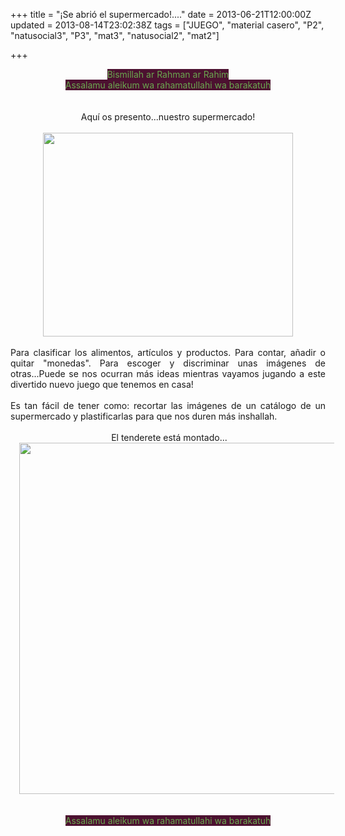 +++
title = "¡Se abrió el supermercado!...."
date = 2013-06-21T12:00:00Z
updated = 2013-08-14T23:02:38Z
tags = ["JUEGO", "material casero", "P2", "natusocial3", "P3", "mat3", "natusocial2", "mat2"]

+++

<div dir="ltr" style="text-align: left;" trbidi="on"><div style="text-align: center;"><span style="background-color: #4c1130; color: #6aa84f;">Bismillah ar Rahman ar Rahim</span></div><div style="text-align: center;"><span style="background-color: #4c1130; color: #6aa84f;">Assalamu aleikum wa rahamatullahi wa barakatuh</span></div><br /><br /><div style="text-align: center;">Aquí os presento...nuestro supermercado!</div><br /><div style="text-align: justify;"><div class="separator" style="clear: both; text-align: center;"><a href="http://4.bp.blogspot.com/--74m_zoYB6w/UgvwNgAJ24I/AAAAAAAAFhQ/GuPkReDT7Io/s1600/Untitled-2.jpg" imageanchor="1" style="margin-left: 1em; margin-right: 1em;"><img border="0" src="http://4.bp.blogspot.com/--74m_zoYB6w/UgvwNgAJ24I/AAAAAAAAFhQ/GuPkReDT7Io/s1600/Untitled-2.jpg" height="326" width="400" /></a></div><div class="separator" style="clear: both; text-align: center;"><br /></div>Para clasificar los alimentos, artículos y productos. Para contar, añadir o quitar "monedas". Para escoger y discriminar unas imágenes de otras...Puede se nos ocurran más ideas mientras vayamos jugando a este divertido nuevo juego que tenemos en casa!</div><div style="text-align: justify;"><br /></div><div style="text-align: justify;">Es tan fácil de tener como: recortar las imágenes de un catálogo de un supermercado y plastificarlas para que nos duren más inshallah.</div><br /><div class="separator" style="clear: both; text-align: center;"></div><div style="text-align: center;">&nbsp;El tenderete está montado...</div><div class="separator" style="clear: both; text-align: center;"></div><div class="separator" style="clear: both; text-align: center;"><a href="http://3.bp.blogspot.com/-jzBJAdSLJuI/UgvwOCM4bVI/AAAAAAAAFhY/QLyWM6htZOY/s1600/Untitled-1.jpg" imageanchor="1" style="margin-left: 1em; margin-right: 1em;"><img border="0" src="http://3.bp.blogspot.com/-jzBJAdSLJuI/UgvwOCM4bVI/AAAAAAAAFhY/QLyWM6htZOY/s1600/Untitled-1.jpg" height="562" width="640" /></a></div><br /><div class="separator" style="clear: both; text-align: center;"><span style="background-color: #4c1130; color: #6aa84f;"><br /></span></div><div class="separator" style="clear: both; text-align: center;"><span style="background-color: #4c1130; color: #6aa84f;">Assalamu aleikum wa rahamatullahi wa barakatuh</span></div></div>
